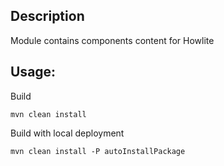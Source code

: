 ## Description

Module contains components content for Howlite

## Usage:

Build
```
mvn clean install
```

Build with local deployment
```
mvn clean install -P autoInstallPackage
```
